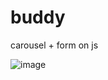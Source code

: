 # buddy
carousel + form on js


![image](https://user-images.githubusercontent.com/104693230/215297090-76e44422-ab99-4d5e-9b64-eb2f198620eb.png)

